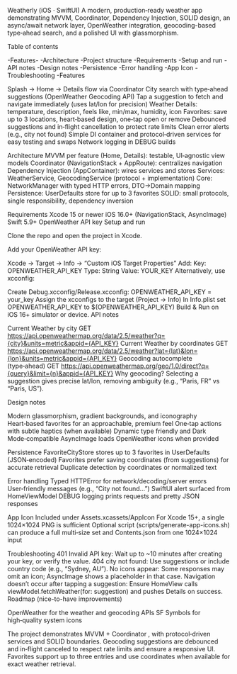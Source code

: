 Weatherly (iOS · SwiftUI)
A modern, production‑ready weather app demonstrating MVVM, Coordinator, Dependency Injection, SOLID design, an async/await network layer, OpenWeather integration, geocoding-based type‑ahead search, and a polished UI with glassmorphism.

Table of contents

-Features-
-Architecture
-Project structure
-Requirements
-Setup and run
-API notes
-Design notes
-Persistence
-Error handling
-App Icon
-Troubleshooting
-Features

Splash → Home → Details flow via Coordinator
City search with type‑ahead suggestions (OpenWeather Geocoding API)
Tap a suggestion to fetch and navigate immediately (uses lat/lon for precision)
Weather Details: temperature, description, feels like, min/max, humidity, icon
Favorites: save up to 3 locations, heart‑based design, one‑tap open or remove
Debounced suggestions and in‑flight cancellation to protect rate limits
Clean error alerts (e.g., city not found)
Simple DI container and protocol‑driven services for easy testing and swaps
Network logging in DEBUG builds


Architecture
MVVM per feature (Home, Details): testable, UI‑agnostic view models
Coordinator (NavigationStack + AppRoute): centralizes navigation
Dependency Injection (AppContainer): wires services and stores
Services: WeatherService, GeocodingService (protocol + implementation)
Core: NetworkManager with typed HTTP errors, DTO→Domain mapping
Persistence: UserDefaults store for up to 3 favorites
SOLID: small protocols, single responsibility, dependency inversion


Requirements
Xcode 15 or newer
iOS 16.0+ (NavigationStack, AsyncImage)
Swift 5.9+
OpenWeather API key
Setup and run

Clone the repo and open the project in Xcode.

Add your OpenWeather API key:

Xcode → Target → Info → “Custom iOS Target Properties”
Add:
Key: OPENWEATHER_API_KEY
Type: String
Value: YOUR_KEY
Alternatively, use xcconfig:

Create Debug.xcconfig/Release.xcconfig:
OPENWEATHER_API_KEY = your_key
Assign the xcconfigs to the target (Project → Info)
In Info.plist set OPENWEATHER_API_KEY to $(OPENWEATHER_API_KEY)
Build & Run on iOS 16+ simulator or device.
API notes

Current Weather by city
GET https://api.openweathermap.org/data/2.5/weather?q={city}&units=metric&appid={API_KEY}
Current Weather by coordinates
GET https://api.openweathermap.org/data/2.5/weather?lat={lat}&lon={lon}&units=metric&appid={API_KEY}
Geocoding autocomplete (type‑ahead)
GET https://api.openweathermap.org/geo/1.0/direct?q={query}&limit={n}&appid={API_KEY}
Why geocoding? Selecting a suggestion gives precise lat/lon, removing ambiguity (e.g., “Paris, FR” vs “Paris, US”).

Design notes

Modern glassmorphism, gradient backgrounds, and iconography
Heart‑based favorites for an approachable, premium feel
One‑tap actions with subtle haptics (when available)
Dynamic type friendly and Dark Mode‑compatible
AsyncImage loads OpenWeather icons when provided


Persistence
FavoriteCityStore stores up to 3 favorites in UserDefaults (JSON‑encoded)
Favorites prefer saving coordinates (from suggestions) for accurate retrieval
Duplicate detection by coordinates or normalized text


Error handling
Typed HTTPError for network/decoding/server errors
User‑friendly messages (e.g., “City not found…”)
SwiftUI alert surfaced from HomeViewModel
DEBUG logging prints requests and pretty JSON responses

App Icon
Included under Assets.xcassets/AppIcon
For Xcode 15+, a single 1024×1024 PNG is sufficient
Optional script (scripts/generate-app-icons.sh) can produce a full multi‑size set and Contents.json from one 1024×1024 input

Troubleshooting
401 Invalid API key: Wait up to ~10 minutes after creating your key, or verify the value.
404 city not found: Use suggestions or include country code (e.g., “Sydney, AU”).
No icons appear: Some responses may omit an icon; AsyncImage shows a placeholder in that case.
Navigation doesn’t occur after tapping a suggestion: Ensure HomeView calls viewModel.fetchWeather(for: suggestion) and pushes Details on success.
Roadmap (nice-to-have improvements)

OpenWeather for the weather and geocoding APIs
SF Symbols for high‑quality system icons

The project demonstrates MVVM + Coordinator , with protocol‑driven services and SOLID boundaries.
Geocoding suggestions are debounced and in‑flight canceled to respect rate limits and ensure a responsive UI.
Favorites support up to three entries and use coordinates when available for exact weather retrieval.
